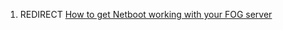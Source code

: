 1.  REDIRECT [How to get Netboot working with your FOG
    server](How_to_get_Netboot_working_with_your_FOG_server "wikilink")
